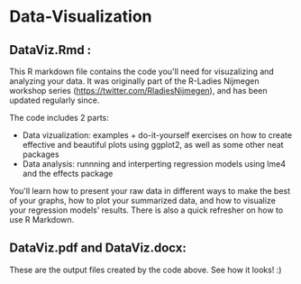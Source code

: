 # Data-Visualization

## DataViz.Rmd :
This R markdown file contains the code you'll need for visuzalizing and analyzing your data.
It was originally part of the R-Ladies Nijmegen workshop series (https://twitter.com/RladiesNijmegen), and has been updated regularly since. 

The code includes 2 parts: 
- Data vizualization: examples + do-it-yourself exercises on how to create effective and beautiful plots using ggplot2, as well as some other neat packages
- Data analysis: runnning and interperting regression models using lme4 and the effects package

You'll learn how to present your raw data in different ways to make the best of your graphs, how to plot your summarized data, and how to visualize your regression models' results. There is also a quick refresher on how to use R Markdown.  

## DataViz.pdf and DataViz.docx:
These are the output files created by the code above. See how it looks! :)
